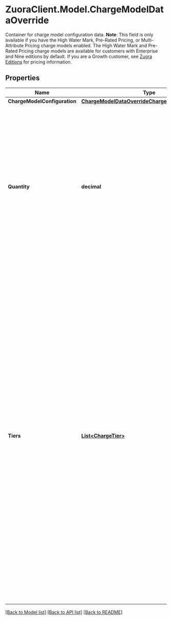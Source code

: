 # ZuoraClient.Model.ChargeModelDataOverride
Container for charge model configuration data.  **Note**: This field is only available if you have the High Water Mark, Pre-Rated Pricing, or Multi-Attribute Pricing charge models enabled. The High Water Mark and Pre-Rated Pricing charge models are available for customers with Enterprise and Nine editions by default. If you are a Growth customer, see [Zuora Editions](https://knowledgecenter.zuora.com/BB_Introducing_Z_Business/C_Zuora_Editions) for pricing information. 

## Properties

Name | Type | Description | Notes
------------ | ------------- | ------------- | -------------
**ChargeModelConfiguration** | [**ChargeModelDataOverrideChargeModelConfiguration**](ChargeModelDataOverrideChargeModelConfiguration.md) |  | [optional] 
**Quantity** | **decimal** | Number of units purchased. This field is used if the Multi-Attribute Pricing formula uses the &#x60;quantity()&#x60; function.  This field is only available for one-time and recurring charges that use the Multi-Attribute Pricing charge model.  | [optional] 
**Tiers** | [**List&lt;ChargeTier&gt;**](ChargeTier.md) | List of cumulative pricing tiers in the charge.  **Note**: When you override the tiers of a usage-based charge using High Water Mark Pricing charge model, you have to provide all of the tiers, including the ones you do not want to change. The new tiers will completely override the previous ones. The High Water Mark Pricing charge models are available for customers with Enterprise and Nine editions by default. If you are a Growth customer, see [Zuora Editions](https://knowledgecenter.zuora.com/BB_Introducing_Z_Business/C_Zuora_Editions) for pricing information.  | [optional] 

[[Back to Model list]](../README.md#documentation-for-models) [[Back to API list]](../README.md#documentation-for-api-endpoints) [[Back to README]](../README.md)

